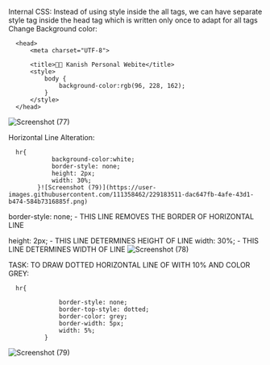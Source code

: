 Internal CSS:
Instead of using style inside the all tags, we can have separate style tag inside the head tag which is written only once to adapt for all tags
Change Background color:

      <head>
          <meta charset="UTF-8">

          <title>🧑‍💼 Kanish Personal Webite</title>
          <style>
              body {
                  background-color:rgb(96, 228, 162);
              }
          </style>
      </head>

 ![Screenshot (77)](https://user-images.githubusercontent.com/111358462/229183249-dd814821-91d5-4abb-8513-fd9bf99e2c37.png)


Horizontal Line Alteration:

      hr{
                background-color:white;
                border-style: none;
                height: 2px;
                width: 30%;
            }![Screenshot (79)](https://user-images.githubusercontent.com/111358462/229183511-dac647fb-4afe-43d1-b474-584b7316885f.png)

        
border-style: none; - THIS LINE REMOVES THE BORDER OF HORIZONTAL LINE

height: 2px; - THIS LINE DETERMINES HEIGHT OF LINE
width: 30%;  - THIS LINE DETERMINES WIDTH OF LINE
![Screenshot (78)](https://user-images.githubusercontent.com/111358462/229183409-be382c7e-f9b2-4149-80cc-916d46521b0d.png)

 

TASK:
TO DRAW DOTTED HORIZONTAL LINE OF WITH 10% AND COLOR GREY:

      hr{

                  border-style: none;
                  border-top-style: dotted;
                  border-color: grey;
                  border-width: 5px;
                  width: 5%;
              }


![Screenshot (79)](https://user-images.githubusercontent.com/111358462/229183603-e2dd1550-27db-48a0-ae4a-9704b99a2e53.png)


